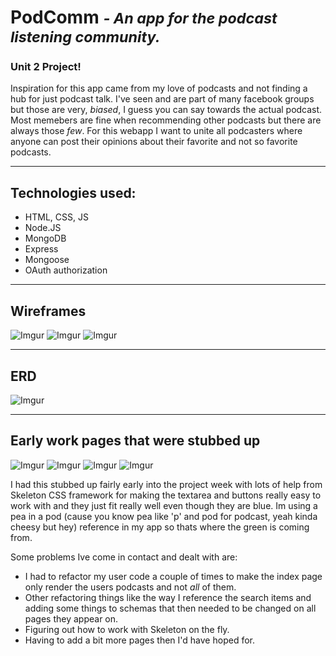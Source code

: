 # **PodComm** <small>*- An app for the podcast listening community.*</small>
### Unit 2 Project! 

Inspiration for this app came from my love of podcasts and not finding a hub for just podcast talk.  I've seen and are part of many facebook groups but those are very, *biased*, I guess you can say towards the actual podcast.  Most memebers are fine when recommending other podcasts but there are always those *few*. For this webapp I want to unite all podcasters where anyone can post their opinions about their favorite and not so favorite podcasts.

---

## Technologies used:
- HTML, CSS, JS
- Node.JS
- MongoDB
- Express
- Mongoose
- OAuth authorization

---

## Wireframes
![Imgur](https://i.imgur.com/hpZlrvK.png)
![Imgur](https://i.imgur.com/OYJ2lba.png)
![Imgur](https://i.imgur.com/Kq87zJd.png)

---

## ERD 
![Imgur](https://i.imgur.com/fDIOZmp.png)

---

## Early work pages that were stubbed up

![Imgur](https://i.imgur.com/xZ8EWav.png)
![Imgur](https://i.imgur.com/SzpYPp1.png)
![Imgur](https://i.imgur.com/4KGR2Lp.png)
![Imgur](https://i.imgur.com/Uvu5oR1.png)

I had this stubbed up fairly early into the project week with lots of help from Skeleton CSS framework for making the textarea and buttons really easy to work with and they just fit really well even though they are blue. Im using a pea in a pod (cause you know pea like 'p' and pod for podcast, yeah kinda cheesy but hey) reference in my app so thats where the green is coming from. 

Some problems Ive come in contact and dealt with are:
- I had to refactor my user code a couple of times to make the index page only render the users podcasts and not *all* of them.
- Other refactoring things like the way I reference the search items and adding some things to schemas that then needed to be changed on all pages they appear on.
- Figuring out how to work with Skeleton on the fly.
- Having to add a bit more pages then I'd have hoped for.
